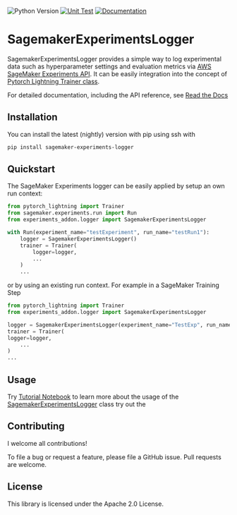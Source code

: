 ![Python Version](https://img.shields.io/badge/python-3.9%7C3.10%7C3.11-blue.svg)
[![Unit Test](https://github.com/tsenst/lightning-experiments-logger/actions/workflows/python-package.yml/badge.svg)](https://github.com/tsenst/lightning-experiments-logger/actions/workflows/python-package.yml)
[![Documentation](https://github.com/tsenst/lightning-experiments-logger/actions/workflows/documentation.yaml/badge.svg)](https://github.com/tsenst/lightning-experiments-logger/actions/workflows/documentation.yaml)
# SagemakerExperimentsLogger
SagemakerExperimentsLogger provides a simple way to log experimental data such as hyperparameter settings and evaluation metrics via [AWS SageMaker Experiments API](https://aws.amazon.com/blogs/aws/amazon-sagemaker-experiments-organize-track-and-compare-your-machine-learning-trainings/). It can be easily integration into the concept of [Pytorch Lightning Trainer class](https://lightning.ai/docs/pytorch/stable/common/trainer.html).

For detailed documentation, including the API reference, see [Read the Docs](https://tsenst.github.io/lightning-experiments-logger/index.html)

## Installation
You can install the latest (nightly) version with pip using ssh with

```bash
pip install sagemaker-experiments-logger
```

## Quickstart
The SageMaker Experiments logger can be easily applied by setup an own run context:
```Python
from pytorch_lightning import Trainer
from sagemaker.experiments.run import Run
from experiments_addon.logger import SagemakerExperimentsLogger

with Run(experiment_name="testExperiment", run_name="testRun1"):
    logger = SagemakerExperimentsLogger()
    trainer = Trainer(
        logger=logger,
        ...
    )
    ...
```
or by using an existing run context. For example in a SageMaker Training Step
```Python
from pytorch_lightning import Trainer
from experiments_addon.logger import SagemakerExperimentsLogger

logger = SagemakerExperimentsLogger(experiment_name="TestExp", run_name="TestRun")
trainer = Trainer(
logger=logger,
    ...
)
...
```

## Usage 

Try [Tutorial Notebook](https://github.com/tsenst/lightning-experiments-logger/blob/main/example/tutorial.ipynb) to learn more about the usage of the [SagemakerExperimentsLogger](https://tsenst.github.io/lightning-experiments-logger/api_logger.html) class try out the 

## Contributing
I welcome all contributions!

To file a bug or request a feature, please file a GitHub issue. Pull requests are welcome.

## License
This library is licensed under the Apache 2.0 License.
